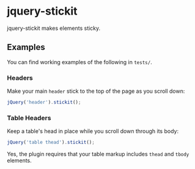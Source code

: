 # jquery-stickit

jquery-stickit makes elements sticky.

## Examples

You can find working examples of the following in `tests/`.

### Headers

Make your main `header` stick to the top of the page as you scroll down:

```javascript
jQuery('header').stickit();
```

### Table Headers

Keep a table's head in place while you scroll down through its body:

```javascript
jQuery('table thead').stickit();
```

Yes, the plugin requires that your table markup includes `thead` and `tbody` elements.